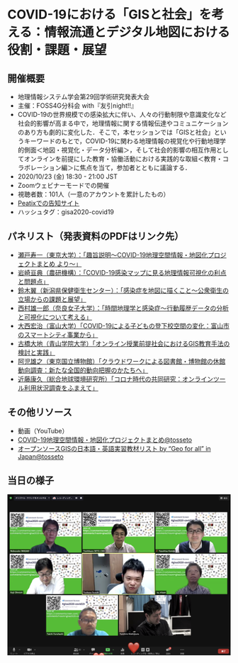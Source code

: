 # COVID-19における「GISと社会」を考える：情報流通とデジタル地図における役割・課題・展望

## 開催概要
* 地理情報システム学会第29回学術研究発表大会
* 主催：FOSS4G分科会 with『友引night!!』
* COVID-19の世界規模での感染拡大に伴い、人々の行動制限や意識変化など社会的影響が高まる中で，地理情報に関する情報伝達やコミュニケーションのあり方も劇的に変化した．そこで，本セッションでは「GISと社会」というキーワードのもとで，COVID-19に関わる地理情報の視覚化や行動地理学的側面＜地図・視覚化・データ分析編＞，そして社会的影響の相互作用としてオンラインを前提にした教育・協働活動における実践的な取組＜教育・コラボレーション編＞に焦点を当て，参加者とともに議論する．
* 2020/10/23 (金) 18:30 - 21:00 JST
* Zoomウェビナーモードでの開催
* 視聴者数：101人（一意のアカウントを累計したもの）
* [Peatixでの告知サイト](https://gisa2020-covid19.peatix.com/)
* ハッシュタグ：gisa2020-covid19

## パネリスト（発表資料のPDFはリンク先）
* [瀬戸寿一（東京大学）：「趣旨説明〜COVID-19地理空間情報・地図化プロジェクトまとめ より〜」](https://github.com/tosseto/gisa2020-covid19/blob/main/slides/00-COVID-19Intro.pdf)
* [岩崎亘典（農研機構）：「COVID-19感染マップに見る地理情報可視化の利点と問題点」](https://github.com/tosseto/gisa2020-covid19/blob/main/slides/01-iwasaki.pdf)
* [鈴木翼（新潟県保健衛生センター）：「感染症を地図に描くこと～公衆衛生の立場からの課題と展望」](https://github.com/tosseto/gisa2020-covid19/blob/main/slides/02-suzuki.pdf)
* [西村雄一郎（奈良女子大学）：「時間地理学と感染症〜行動履歴データの分析と可視化について考える」](https://github.com/tosseto/gisa2020-covid19/blob/main/slides/03-nishimura.pdf)
* [大西宏治（富山大学）「COVID-19による子どもの登下校空間の変化：富山市のスマートシティ事業から」](https://github.com/tosseto/gisa2020-covid19/blob/main/slides/04-onishi.pdf)
* [古橋大地（青山学院大学）「オンライン授業前提社会におけるGIS教育手法の検討と実践」](https://github.com/tosseto/gisa2020-covid19/blob/main/slides/05-furuhashi.pdf)
* [阿児雄之（東京国立博物館）「クラウドワークによる図書館・博物館の休館動向調査：新たな全国的動向把握のかたちへ」](https://github.com/tosseto/gisa2020-covid19/blob/main/slides/06-ako.pdf)
* [近藤康久（総合地球環境研究所）「コロナ時代の共同研究：オンラインツール利用状況調査をふまえて」](https://github.com/tosseto/gisa2020-covid19/blob/main/slides/07-kondo.pdf)

## その他リソース
* 動画（YouTube）
* [COVID-19地理空間情報・地図化プロジェクトまとめ@tosseto](https://hackmd.io/@tosseto/covid19geospatial)
* [オープンソースGISの日本語・英語実習教材リスト by “Geo for all” in Japan@tosseto](https://hackmd.io/@tosseto/geoforalljapan)

## 当日の様子
  <img alt="集合写真" src="https://github.com/tosseto/gisa2020-covid19/blob/main/images/groupphoto.png" width="600" />
